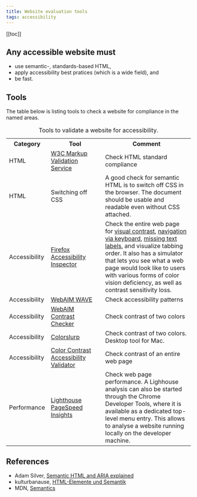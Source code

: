 ```yaml
---
title: Website evaluation tools
tags: accessibility
---
```

[[toc]]

## Any accessible website must 

- use semantic-, standards-based HTML,
- apply accessibility best pratices (which is a wide field), and
- be fast.

## Tools
The table below is listing tools to check a website for compliance in the named areas.

<table class="bleed">
<caption>Tools to validate a website for accessibility.</caption>
<colgroup>  
       <col style="width: 20%" />
       <col style="width: 30%" />
       <col style="width: 50%" />
</colgroup>
<tr><th>Category</th><th>Tool</th><th>Comment</th></tr>
<tr><td>HTML</td><td><a href="https://validator.w3.org/">W3C Markup Validation Service</a></td><td>Check HTML standard compliance</td></tr>
<tr><td>HTML</td><td>Switching off CSS</td><td>A good check for semantic HTML is to switch off CSS in the browser. The document should be usable and readable even without CSS attached.</td></tr>
<tr><td>Accessibility</td><td><a href="https://wave.webaim.org/"><a href="https://developer.mozilla.org/en-US/docs/Tools/Accessibility_inspector">Firefox Accessibility Inspector</a></td><td>Check the entire web page for <a href="https://developer.mozilla.org/en-US/docs/Web/Accessibility/Understanding_WCAG/Perceivable/Color_contrast">visual contrast</a>, <a href="https://developer.mozilla.org/en-US/docs/Web/Accessibility/Understanding_WCAG/Keyboard">navigation via keyboard</a>, <a href="https://developer.mozilla.org/en-US/docs/Web/Accessibility/Understanding_WCAG/Text_labels_and_names">missing text labels</a>, and visualize tabbing order. It also has a simulator that lets you see what a web page would look like to users with various forms of color vision deficiency, as well as contrast sensitivity loss.</td></tr>
<tr><td>Accessibility</td><td><a href="https://wave.webaim.org/">WebAIM WAVE</a></td><td>Check accessibility patterns</td></tr>
<tr><td>Accessibility</td><td><a href="https://webaim.org/resources/contrastchecker/">WebAIM Contrast Checker</a></td><td>Check contrast of two colors</td></tr>
<tr><td>Accessibility</td><td><a href="https://colorslurp.com">Colorslurp</a></td><td>Check contrast of two colors. Desktop tool for Mac.</td></tr>
<tr><td>Accessibility</td><td><a href="https://color.a11y.com/">Color Contrast Accessibility Validator</a></td><td>Check contrast of an entire web page</td></tr>
<tr><td>Performance</td><td><a href="https://developers.google.com/speed/pagespeed/insights/">Lighthouse PageSpeed Insights</a></td><td>Check web page performance. A Lighhouse analysis can also be started through the Chrome Developer Tools, where it is available as a dedicated top-level menu entry. This allows to analyse a website running locally on the developer machine.</td></tr>
</table>

## References
- Adam Silver, [Semantic HTML and ARIA explained](https://adamsilver.io/articles/semantic-html-and-aria-explained/)
- kulturbanause, [HTML-Elemente und Semantik](https://blog.kulturbanause.de/2008/01/html-elemente-und-semantik/)
- MDN, [Semantics](https://developer.mozilla.org/en-US/docs/Glossary/semantics)
